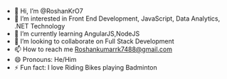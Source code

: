 - 👋 Hi, I’m @RoshanKrO7
- 👀 I’m interested in Front End Development, JavaScript, Data Analytics, .NET Technology
- 🌱 I’m currently learning AngularJS,NodeJS
- 💞️ I’m looking to collaborate on Full Stack Development
- 📫 How to reach me Roshankumarrk7488@gmail.com
- 😄 Pronouns: He/Him
- ⚡ Fun fact: I love Riding Bikes playing Badminton

<!---
RoshanKrO7/RoshanKrO7 is a ✨ special ✨ repository because its `README.md` (this file) appears on your GitHub profile.
You can click the Preview link to take a look at your changes.
--->
